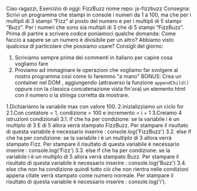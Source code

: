 Ciao ragazzi,
Esercizio di oggi: FizzBuzz
nome repo: js-fizzbuzz
Consegna:
Scrivi un programma che stampi in console i numeri da 1 a 100,
ma che per i multipli di 3 stampi “Fizz” al posto del numero e per i multipli di 5 stampi “Buzz”.
Per i numeri che sono sia multipli di 3 che di 5 stampi “FizzBuzz”.
Prima di partire a scrivere codice poniamoci qualche domanda:
Come faccio a sapere se un numero è divisibile per un altro?
Abbiamo visto qualcosa di particolare che possiamo usare?
Consigli del giorno:
1. Scriviamo sempre prima dei commenti in italiano per capire cosa vogliamo fare
2. Proviamo ad immaginare le operazioni che vogliamo far svolgere al nostro programma così come lo faremmo "a mano"
BONUS:
Crea un container nel DOM , aggiungendo (attraverso la funzione `appendChild()` oppure con la classica concatenazione vista fin'ora) un elemento html con il numero o la stringa corretta da mostrare.

1.Dichiariamo la variabile max con valore 100.
2.inizializziamo un ciclo for 
    2.1.Con contatore = 1, condizione = 100 e incremento = i + 1
3.Creiamo 4 istruzioni condizionali
    3.1. if che ha per condizione: se la variabile i è un multiplo di 3 E di 5 allora verrà stampato FizzBuzz.
    Per stampare il risultato di questa variabile è necessario inserire : console.log('FizzBuzz') 
    3.2. else if che ha per condizione: se la variabile i è un multiplo di 3  allora verrà stampato Fizz.
    Per stampare il risultato di questa variabile è necessario inserire : console.log('Fizz')
    3.3. else if che ha per condizione: se la variabile i è un multiplo di 5  allora verrà stampato Buzz.
    Per stampare il risultato di questa variabile è necessario inserire : console.log('Buzz')
    3.4. else che non ha condizione quindi tutto ciò che non rientra nelle condizioni appena citate verrà stampato come numero normale.
    Per stampare il risultato di questa variabile è necessario inserire : console.log('i').
     
